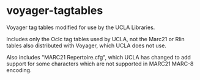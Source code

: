 # voyager-tagtables
Voyager tag tables modified for use by the UCLA Libraries.

Includes only the Oclc tag tables used by UCLA, not the Marc21 or Rlin tables also distributed with Voyager, which UCLA does not use.

Also includes "MARC21 Repertoire.cfg", which UCLA has changed to add support for some characters which are not supported in MARC21 MARC-8 encoding.

